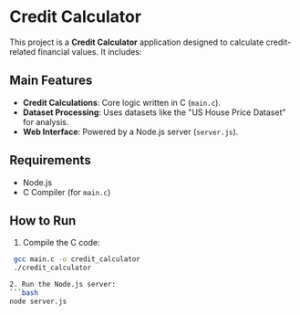 # Credit Calculator

This project is a **Credit Calculator** application designed to calculate credit-related financial values. It includes:

## Main Features
- **Credit Calculations**: Core logic written in C (`main.c`).
- **Dataset Processing**: Uses datasets like the "US House Price Dataset" for analysis.
- **Web Interface**: Powered by a Node.js server (`server.js`).

## Requirements
- Node.js
- C Compiler (for `main.c`)

## How to Run
1. Compile the C code:
```bash
 gcc main.c -o credit_calculator
 ./credit_calculator

2. Run the Node.js server:
```bash
node server.js
